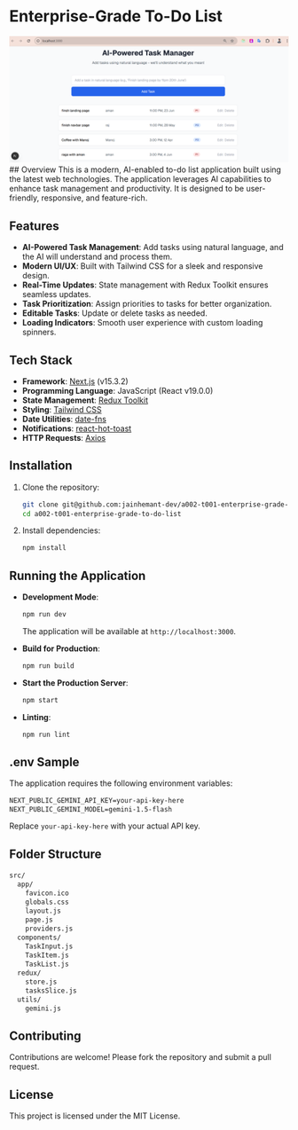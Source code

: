 # Enterprise-Grade To-Do List
<img src="./@proof_images//Q2.1 Interprise grade todolist.png" />
## Overview
This is a modern, AI-enabled to-do list application built using the latest web technologies. The application leverages AI capabilities to enhance task management and productivity. It is designed to be user-friendly, responsive, and feature-rich.

## Features
- **AI-Powered Task Management**: Add tasks using natural language, and the AI will understand and process them.
- **Modern UI/UX**: Built with Tailwind CSS for a sleek and responsive design.
- **Real-Time Updates**: State management with Redux Toolkit ensures seamless updates.
- **Task Prioritization**: Assign priorities to tasks for better organization.
- **Editable Tasks**: Update or delete tasks as needed.
- **Loading Indicators**: Smooth user experience with custom loading spinners.

## Tech Stack
- **Framework**: [Next.js](https://nextjs.org/) (v15.3.2)
- **Programming Language**: JavaScript (React v19.0.0)
- **State Management**: [Redux Toolkit](https://redux-toolkit.js.org/)
- **Styling**: [Tailwind CSS](https://tailwindcss.com/)
- **Date Utilities**: [date-fns](https://date-fns.org/)
- **Notifications**: [react-hot-toast](https://react-hot-toast.com/)
- **HTTP Requests**: [Axios](https://axios-http.com/)

## Installation
1. Clone the repository:
   ```bash
   git clone git@github.com:jainhemant-dev/a002-t001-enterprise-grade-to-do-list.git
   cd a002-t001-enterprise-grade-to-do-list
   ```
2. Install dependencies:
   ```bash
   npm install
   ```

## Running the Application
- **Development Mode**:
  ```bash
  npm run dev
  ```
  The application will be available at `http://localhost:3000`.

- **Build for Production**:
  ```bash
  npm run build
  ```

- **Start the Production Server**:
  ```bash
  npm start
  ```

- **Linting**:
  ```bash
  npm run lint
  ```

## .env Sample
The application requires the following environment variables:

```properties
NEXT_PUBLIC_GEMINI_API_KEY=your-api-key-here
NEXT_PUBLIC_GEMINI_MODEL=gemini-1.5-flash
```

Replace `your-api-key-here` with your actual API key.

## Folder Structure
```
src/
  app/
    favicon.ico
    globals.css
    layout.js
    page.js
    providers.js
  components/
    TaskInput.js
    TaskItem.js
    TaskList.js
  redux/
    store.js
    tasksSlice.js
  utils/
    gemini.js
```

## Contributing
Contributions are welcome! Please fork the repository and submit a pull request.

## License
This project is licensed under the MIT License.

